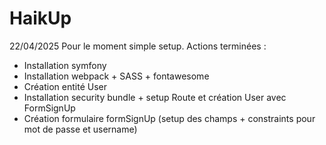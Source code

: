 # HaikUp

22/04/2025
Pour le moment simple setup. 
Actions terminées : 
- Installation symfony 
- Installation webpack + SASS + fontawesome
- Création entité User
- Installation security bundle + setup Route et création User avec FormSignUp
- Création formulaire formSignUp (setup des champs + constraints pour mot de passe et username)


